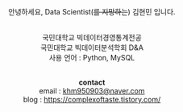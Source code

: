<center> 

안녕하세요, Data Scientist(~~를 지망하는~~) 김현민 입니다.

<br>
국민대학교 빅데이터경영통계전공
<br>
국민대학교 빅데이터분석학회 D&A
<br>
사용 언어 : Python, MySQL
<br><br>

**contact**
<br>
email : khm950903@naver.com
<br>
blog : https://complexoftaste.tistory.com/